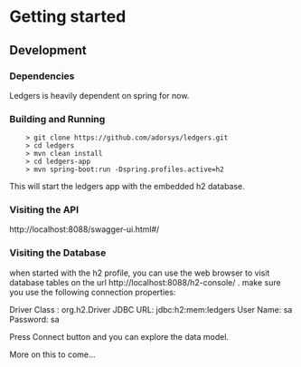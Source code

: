 # Getting started


## Development

### Dependencies

Ledgers is heavily dependent on spring for now.

### Building and Running

```
	> git clone https://github.com/adorsys/ledgers.git
	> cd ledgers
	> mvn clean install
	> cd ledgers-app
	> mvn spring-boot:run -Dspring.profiles.active=h2
```

This will start the ledgers app with the embedded h2 database.

### Visiting the API

http://localhost:8088/swagger-ui.html#/


### Visiting the Database

when started with the h2 profile, you can use the web browser to visit database tables on the url http://localhost:8088/h2-console/ . make sure you use the following connection properties:

Driver Class : org.h2.Driver
JDBC URL: jdbc:h2:mem:ledgers
User Name: sa
Password: sa

Press Connect button and you can explore the data model.

More on this to come...
